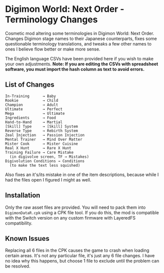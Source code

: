 # Digimon World: Next Order - Terminology Changes
Cosmetic mod altering some terminologies in Digimon World: Next Order. Changes Digimon stage names to their Japanese counterparts, fixes some questionable terminology translations, and tweaks a few other names to ones I believe flow better or make more sense.

The English language CSVs have been provided here if you wish to make your own adjustments. **Note: If you are editing the CSVs with spreadsheet software, you must import the hash column as text to avoid errors.**

## List of Changes
```
In-Training      → Baby
Rookie           → Child
Champion         → Adult
Ultimate         → Perfect
Mega             → Ultimate
Ingredients      → Food
Hand-to-Hand     → Martial
[Skill] Type     → [Skill] System
Reverse Type     → Rebirth System
Zeal Injection   → Passion Injection
Mental Trainer   → Mind Over Matter
Mister Cook      → Mister Cuisine
Real X Hunt      → Rare X Hunt
Training Failure → Care Mistake
  (in digivolve screen, TF → Mistakes)
Digivolution Conditions → Conditions
  (to make the text less squished)
```
Also fixes an it's/its mistake in one of the item descriptions, because while I had the files open I figured I might as well.

## Installation
Only the raw asset files are provided. You will need to pack them into `DigimonDataR.cpk` using a CPK file tool. If you do this, the mod is compatible with the Switch version on any custom firmware with LayeredFS compatibility.

## Known Issues
Replacing all 6 files in the CPK causes the game to crash when loading certain areas. It's not any particular file, it's just any 6 file changes. I have no idea why this happens, but choose 1 file to exclude until the problem can be resolved.
